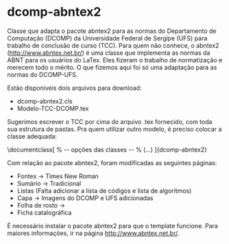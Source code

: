 dcomp-abntex2
=========================

Classe que adapta o pacote abntex2 para as normas do Departamento de Computação  (DCOMP) da Universidade Federal de Sergipe (UFS) para trabalho de conclusão de curso (TCC). Para quem não conhece, o abntex2 (http://www.abntex.net.br/) é uma classe que implementa as normas da ABNT para os usuários do LaTex. Eles fizeram o trabalho de normatização e merecem todo o mérito. O que fizemos aqui foi só uma adaptação para as normas do DCOMP-UFS.

Estão disponiveis dois arquivos para download:
- dcomp-abntex2.cls
- Modelo-TCC-DCOMP.tex

Sugerimos escrever o TCC por cima do arquivo .tex fornecido, com toda sua estrutura de pastas. Pra quem utilizar outro modelo, é preciso colocar a classe adequada:

\documentclass[
	% -- opções das classes --
  % (...)
	]{dcomp-abntex2}


Com relação ao pacote abntex2, foram modificadas as seguintes páginas:
- Fontes -> Times New Roman
- Sumário -> Tradicional
- Listas (Falta adicionar a lista de códigos e lista de algoritmos)
- Capa -> Imagens do DCOMP e UFS adicionadas
- Folha de rosto -> 
- Ficha catalográfica


É necessário instalar o pacote abntex2 para que o template funcione. Para maiores informações, ir na página http://www.abntex.net.br/.
